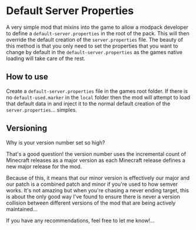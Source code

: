 # Default Server Properties

A very simple mod that mixins into the game to allow a modpack developer to define a `default-server.properties` in the root of the pack. This will then override the default creation of the `server.properties` file. The beauty of this method is that you only need to set the properties that you want to change by default in the `default-server.properties` as the games native loading will take care of the rest.

## How to use

Create a `default-server.properties` file in the games root folder. If there is no `default-used.marker` in the `local` folder then the mod will attempt to load that default data in and inject it to the normal default creation of the `server.properties`... simples.

## Versioning

Why is your version number set so high?

That's a good question! the version number uses the incremental count of Minecraft releases as a major version as each Minecraft release defines a new major release for the mod.

Because of this, it means that our minor version is effectively our major and our patch is a combined patch and minor if you're used to how semver works. It's not amazing but when you're chasing a never ending target, this is about the only good way I've found to ensure there is never a version collision between different versions of the mod that are being actively maintained...

If you have any recommendations, feel free to let me know!...

